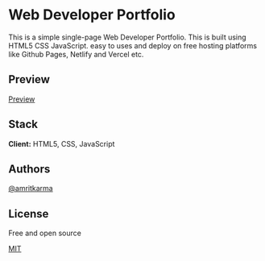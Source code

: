 # Web Developer Portfolio

This is a simple single-page Web Developer Portfolio. This is built using HTML5 CSS JavaScript.
easy to uses and deploy on free hosting platforms like Github Pages, Netlify and Vercel etc.

## Preview

[Preview](https://amritkarma.github.io/Portfolio/)

## Stack

**Client:** HTML5, CSS, JavaScript

## Authors

[@amritkarma](https://www.github.com/amritkarma)

## License

Free and open source

[MIT](https://github.com/amritkarma/Portfolio/blob/main/LICENSE.md)